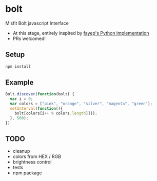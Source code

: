 # bolt
Misfit Bolt javascript Interface

- At this stage, entirely inspired by [fayep's Python implementation](https://github.com/fayep/bolt)
- PRs welcomed!

## Setup

```bash
npm install
```


## Example

```javascript
Bolt.discover(function(bolt) {
  var i = 0;
  var colors = ["pink", "orange", "silver", "magenta", "green"];
  setInterval(function(){
    bolt[colors[i++ % colors.length]]();
  }, 500);
})
```

## TODO
- cleanup
- colors from HEX / RGB
- brightness control
- tests
- npm package
